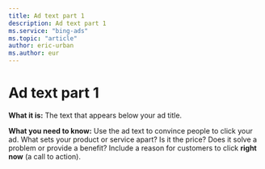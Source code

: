 ```yaml
---
title: Ad text part 1
description: Ad text part 1
ms.service: "bing-ads"
ms.topic: "article"
author: eric-urban
ms.author: eur
---
```


# Ad text part 1

**What it is:**  The text that appears below your ad title.

**What you need to know:**  Use the ad text to convince people to click your ad. What sets your product or service apart? Is it the price? Does it solve a problem or provide a benefit? Include a reason for customers to click **right now** (a call to action).


